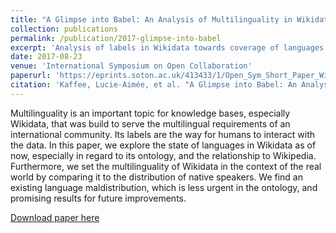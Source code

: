 ```yaml
---
title: "A Glimpse into Babel: An Analysis of Multilinguality in Wikidata"
collection: publications
permalink: /publication/2017-glimpse-into-babel
excerpt: 'Analysis of labels in Wikidata towards coverage of languages'
date: 2017-08-23
venue: 'International Symposium on Open Collaboration'
paperurl: 'https://eprints.soton.ac.uk/413433/1/Open_Sym_Short_Paper_Wikidata_Multilingual.pdf'
citation: 'Kaffee, Lucie-Aimée, et al. "A Glimpse into Babel: An Analysis of Multilinguality in Wikidata." Proceedings of the 13th International Symposium on Open Collaboration. ACM, 2017.'
---
```

Multilinguality is an important topic for knowledge bases, especially Wikidata, that
was build to serve the multilingual requirements of an international community. Its labels are
the way for humans to interact with the data. In this paper, we explore the state of languages
in Wikidata as of now, especially in regard to its ontology, and the relationship to Wikipedia.
Furthermore, we set the multilinguality of Wikidata in the context of the real world by
comparing it to the distribution of native speakers. We find an existing language
maldistribution, which is less urgent in the ontology, and promising results for future
improvements.

[Download paper here](https://eprints.soton.ac.uk/413433/1/Open_Sym_Short_Paper_Wikidata_Multilingual.pdf)